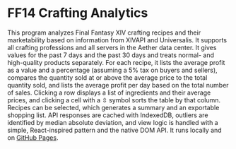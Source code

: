 # FF14 Crafting Analytics

This program analyzes Final Fantasy XIV crafting recipes and their marketability based on information from XIVAPI and Universalis. It supports all crafting professions and all servers in the Aether data center. It gives values for the past 7 days and the past 30 days and treats normal- and high-quality products separately. For each recipe, it lists the average profit as a value and a percentage (assuming a 5% tax on buyers and sellers), compares the quantity sold at or above the average price to the total quantity sold, and lists the average profit per day based on the total number of sales. Clicking a row displays a list of ingredients and their average prices, and clicking a cell with a ⇳ symbol sorts the table by that column. Recipes can be selected, which generates a summary and an exportable shopping list. API responses are cached with IndexedDB, outliers are identified by median absolute deviation, and view logic is handled with a simple, React-inspired pattern and the native DOM API. It runs locally and on [GitHub Pages](https://elefay.github.io/ff14-crafting-analytics/).
